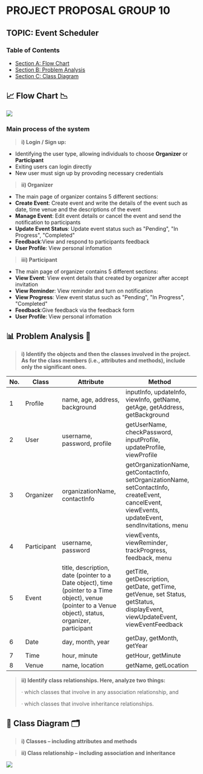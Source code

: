 # PROJECT PROPOSAL GROUP 10
## TOPIC: Event Scheduler

### Table of Contents
- [Section A: Flow Chart](##Flow-Chart)
- [Section B: Problem Analysis](##Problem-Analysis)
- [Section C: Class Diagram](##Class-Diagram)

## 📈 Flow Chart 📉
<image src = "Image/Flowchart.jpeg">
  
### Main process of the system
  
> __i) Login / Sign up:__
  - Identifying the user type, allowing individuals to choose **Organizer** or **Participant**
  - Exiting users can login directly
  - New user must sign up by provoding necessary credentials

> __ii) Organizer__
  - The main page of organizer contains 5 different sections:
  - **Create Event**: Create event and write the details of the event such as date, time venue and the descriptions of the event
  - **Manage Event**: Edit event details or cancel the event and send the notification to participants
  - **Update Event Status**: Update event status such as "Pending", "In Progress", "Completed"
  - **Feedback**:View and respond to participants feedback
  - **User Profile**: View personal infomation

> __iii) Participant__
   - The main page of organizer contains 5 different sections:
  - **View Event**: View event details that created by organizer after accept invitation
  - **View Reminder**: View reminder and turn on notification
  - **View Progress**: View event status such as "Pending", "In Progress", "Completed"
  - **Feedback**:Give feedback via the feedback form
  - **User Profile**: View personal infomation
    
## 📊 Problem Analysis 📑

> __i) Identify the objects and then the classes involved in the project. As for the class members (i.e., attributes and methods), include only the significant ones.__

|No.| Class                      | Attribute          | Method       |
|-----|----------------------------|--------------------|--------------|
|1|Profile            |name, age, address, background| inputInfo, updateInfo, viewInfo, getName, getAge, getAddress, getBackground|
|2|User|username, password, profile|getUserName, checkPassword, inputProfile, updateProfile, viewProfile|
|3|Organizer|organizationName, contactInfo|getOrganizationName, getContactInfo, setOrganizationName, setContactInfo, createEvent, cancelEvent, viewEvents, updateEvent, sendInvitations, menu|
|4|Participant|username, password|viewEvents, viewReminder, trackProgress, feedback, menu|
|5|Event|title, description, date (pointer to a Date object), time (pointer to a Time object), venue (pointer to a Venue object), status, organizer, participant|getTitle, getDescription, getDate, getTime, getVenue, set Status, getStatus, displayEvent, viewUpdateEvent, viewEventFeedback|
|6|Date|day, month, year|getDay, getMonth, getYear|
|7|Time|hour, minute|getHour, getMinute|
|8|Venue|name, location|getName, getLocation|

> __ii) Identify class relationships. Here, analyze two things:__
> 
> · which classes that involve in any association relationship, and
> 
> · which classes that involve inheritance relationships.

## 🧾 Class Diagram 🗂️
> __i) Classes – including attributes and methods__

> __ii) Class relationship – including association and inheritance__

<image src = "Image/PT2 Project UML.png">


